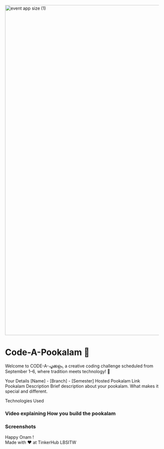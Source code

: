 <img width="1920" height="1080" alt="event app size (1)" src="https://github.com/user-attachments/assets/9c18c1de-1249-41ca-9561-1bc003606551" />

# Code-A-Pookalam 🌸
Welcome to CODE-A-പൂക്കളം, a creative coding challenge scheduled from September 1–6, where tradition meets technology! 🌼


Your Details
[Name] - [Branch] - [Semester]
Hosted Pookalam Link
Pookalam Description
Brief description about your pookalam. What makes it special and different.

Technologies Used

### Video explaining How you build the pookalam



### Screenshots



Happy Onam ! <br>
Made with ❤️ at TinkerHub LBSITW
